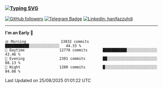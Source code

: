 ### [![Typing SVG](https://readme-typing-svg.herokuapp.com?font=lato&size=22&lines=Hi+There+👋)](https://git.io/typing-svg) 

[![GitHub followers](https://img.shields.io/github/followers/hanifazzuhdi?label=Follow&style=social)](https://github.com/hanifazzuhdi/?tab=follow) 
[![Telegram Badge](https://img.shields.io/badge/-hanif0198-blue?style=social&logo=telegram&link=https://www.t.me/hanif0198/)](https://www.t.me/hanif0198/) 
[![Linkedin: hanifazzuhdi](https://img.shields.io/badge/-hanifazzuhdi-blue?style=flat-square&logo=Linkedin&logoColor=white&link=https://www.linkedin.com/in/hanif-az-zuhdi-69688019b/)](https://www.linkedin.com/in/hanif-az-zuhdi-69688019b/) 

<hr/>

<!--START_SECTION:waka-->
**I'm an Early 🐤** 

```text
🌞 Morning                13032 commits       ███████████░░░░░░░░░░░░░░   44.33 % 
🌆 Daytime                12778 commits       ███████████░░░░░░░░░░░░░░   43.46 % 
🌃 Evening                2391 commits        ██░░░░░░░░░░░░░░░░░░░░░░░   08.13 % 
🌙 Night                  1200 commits        █░░░░░░░░░░░░░░░░░░░░░░░░   04.08 % 
```



 Last Updated on 25/08/2025 01:01:22 UTC
<!--END_SECTION:waka-->
